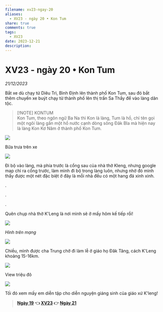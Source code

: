 ```yaml
---
filename: xv23-ngay-20
aliases:
  - XV23 - ngày 20 • Kon Tum
share: true
comments: true
tags:
  - XV23
date: 2023-12-21
description: 
---
```

# XV23 - ngày 20 • Kon Tum  
  
*21/12/2023*  
  
Bắt xe dù chạy từ Diêu Trì, Bình Định lên thành phố Kon Tum, sau đó bắt thêm chuyến xe buýt chạy từ thành phố lên thị trấn Sa Thầy để vào làng dân tộc.  
  
> [!NOTE] KONTUM  
> Kon Tum, theo ngôn ngữ Ba Na thì Kon là làng, Tum là hồ, chỉ tên gọi một ngôi làng gần một hồ nước cạnh dòng sông Đăk Bla mà hiện nay là làng Kon Kơ Nâm ở thành phố Kon Tum.  
  
![](https://i.imgur.com/YvRktmc.png)  
  
Bữa trưa trên xe  
  
![](https://i.imgur.com/yRDugj4.png)  
  
Đi bộ vào làng, mà phía trước là cổng sau của nhà thờ Kleng, nhưng google map chỉ ra cổng trước, làm mình đi bộ trong làng luôn, nhưng nhờ đó mình thấy được một nét đặc biệt ở đây là mỗi nhà đều có một hang đá xinh xinh.  
  
.  
  
.  
  
.  
  
Quên chụp nhà thờ K'Leng là nơi mình sẽ ở mấy hôm kế tiếp rồi!  
  
![](https://i.imgur.com/RC3mlpv.png)  
  
*Hình trên mạng*  
  
![](https://i.imgur.com/DvZHP8G.png)  
  
Chiều, mình được cha Trung chở đi làm lễ ở giáo họ Đăk Tăng, cách K'Leng khoảng 15-16km.  
  
![](https://i.imgur.com/rgxzgn3.png)  
  
View triệu đô  
  
![](https://i.imgur.com/7t6Czfx.png)  
  
Tối đó xem mấy em diễn tập cho diễn nguyện giáng sinh của giáo xứ K'leng!  
  
> **[Ngày 19](./xv23-ngay-19.md) 👈 [XV23](./xuyen-viet-2023.md) 👉 [Ngày 21](./xv23-ngay-21.md)**